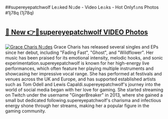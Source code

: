 ##supereyepatchwolf Le𝚊ked N𝚞de - Video Le𝚊ks - Hot Onlyf𝚊ns Photos #1j78q (1j78q)

# <h2><a href="https://mediaupload.pro?title=supereyepatchwolf&ref=9FEB">🔗 New 👉🔴supereyepatchwolf VIDEO Photos</a></h2>

[![Grace Charis N𝚞des](https://i.imgur.com/rIISA9y.gif)](https://mediaupload.pro?title=supereyepatchwolf&ref=9FEB)
Grace Charis has released several singles and EPs since her debut, including "Fading Fast", "Ghost", and "Wildflower". Her music has been praised for its emotional intensity, melodic hooks, and sonic experimentation.supereyepatchwolf is known for her high-energy live performances, which often feature her playing multiple instruments and showcasing her impressive vocal range. She has performed at festivals and venues across the UK and Europe, and has supported established artists such as Tom Odell and Lewis Capaldi.supereyepatchwolf's journey into the world of social media began with her love for gaming. She started streaming on Twitch under the username "GingerBreaker" in 2013, where she gained a small but dedicated following.supereyepatchwolf's charisma and infectious energy shone through her streams, making her a popular figure in the gaming community.